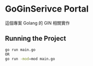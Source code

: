 # GoGinSerivce Portal
這個專案 Golang 的 GIN 相關實作 

## Running the Project
```bash
go run main.go
OR
go run -mod=mod main.go

